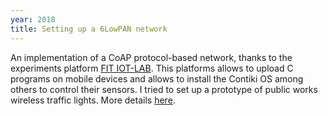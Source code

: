 ```yaml
---
year: 2018
title: Setting up a 6LowPAN network
---
```


An implementation of a CoAP protocol-based network, thanks to the experiments platform [FIT IOT-LAB](https://www.iot-lab.info). This platforms allows to upload C programs on mobile devices and allows to install the Contiki OS among others to control their sensors. I tried to set up a prototype of public works wireless traffic lights. More details [here](assets/pdf/fit-iot-lab.pdf).